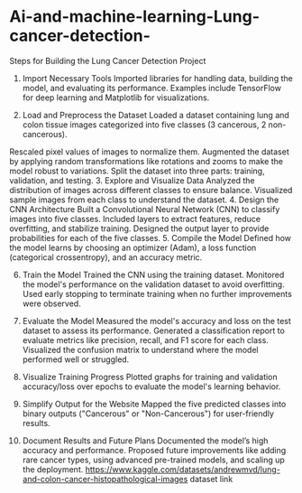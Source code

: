 # Ai-and-machine-learning-Lung-cancer-detection-
Steps for Building the Lung Cancer Detection Project
1. Import Necessary Tools
Imported libraries for handling data, building the model, and evaluating its performance. Examples include TensorFlow for deep learning and Matplotlib for visualizations.

2. Load and Preprocess the Dataset
Loaded a dataset containing lung and colon tissue images categorized into five classes (3 cancerous, 2 non-cancerous).

Rescaled pixel values of images to normalize them.
Augmented the dataset by applying random transformations like rotations and zooms to make the model robust to variations.
Split the dataset into three parts: training, validation, and testing.
3. Explore and Visualize Data
Analyzed the distribution of images across different classes to ensure balance.
Visualized sample images from each class to understand the dataset.
4. Design the CNN Architecture
Built a Convolutional Neural Network (CNN) to classify images into five classes.
Included layers to extract features, reduce overfitting, and stabilize training.
Designed the output layer to provide probabilities for each of the five classes.
5. Compile the Model
Defined how the model learns by choosing an optimizer (Adam), a loss function (categorical crossentropy), and an accuracy metric.

6. Train the Model
Trained the CNN using the training dataset.
Monitored the model's performance on the validation dataset to avoid overfitting.
Used early stopping to terminate training when no further improvements were observed.
7. Evaluate the Model
Measured the model's accuracy and loss on the test dataset to assess its performance.
Generated a classification report to evaluate metrics like precision, recall, and F1 score for each class.
Visualized the confusion matrix to understand where the model performed well or struggled.
8. Visualize Training Progress
Plotted graphs for training and validation accuracy/loss over epochs to evaluate the model's learning behavior.

9. Simplify Output for the Website
Mapped the five predicted classes into binary outputs ("Cancerous" or "Non-Cancerous") for user-friendly results.

10. Document Results and Future Plans
Documented the model’s high accuracy and performance.
Proposed future improvements like adding rare cancer types, using advanced pre-trained models, and scaling up the deployment.
https://www.kaggle.com/datasets/andrewmvd/lung-and-colon-cancer-histopathological-images
dataset link
